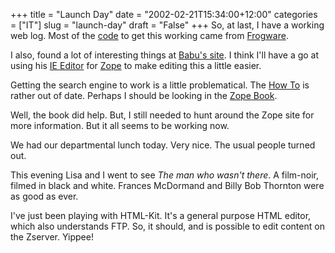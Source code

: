 +++
title = "Launch Day"
date = "2002-02-21T15:34:00+12:00"
categories = ["IT"]
slug = "launch-day"
draft = "False"
+++
So, at last, I have a working web log. Most of the
[code](https://www.frogware.com/weblog/archives/articles/weblogHowTo.html)
to get this working came from [Frogware](https://www.frogware.com/).

I also, found a lot of interesting things at [Babu's
site](https://vsbabu.org/index.html). I think I'll have a go at using
his [IE Editor](https://vsbabu.org/webdev/zopedev/ieeditor.html) for
[Zope](https://www.zope.org/) to make editing this a little easier.

Getting the search engine to work is a little problematical. The
[How To](https://www.zope.org/Documentation/How-To/ZCatalogTutorial) is
rather out of date. Perhaps I should be looking in the [Zope
Book](https://web.archive.org/web/20020831032838/https://www.zope.org/Members/michel/ZB).

Well, the book did help. But, I still needed to hunt around the Zope
site for more information. But it all seems to be working now.

We had our departmental lunch today. Very nice. The usual people turned
out.

This evening Lisa and I went to see _The man who wasn't there_. A
film-noir, filmed in black and white. Frances McDormand and Billy Bob
Thornton were as good as ever.

I've just been playing with HTML-Kit. It's a general purpose HTML
editor, which also understands FTP. So, it should, and is possible to edit
content on the Zserver. Yippee!

